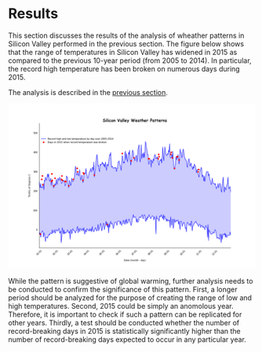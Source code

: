 # Results

This section discusses the results of the analysis of wheather patterns in Silicon Valley performed in the previous section.  The figure below shows that the range of temperatures in Silicon Valley has widened in 2015 as compared to the previous 10-year period (from 2005 to 2014).  In particular, the record high temperature has been broken on numerous days during 2015.

The analysis is described in the [previous section](https://eagronin.github.io/sv-weather-analyze).

![](https://github.com/eagronin/sv-weather-report/blob/master/sv-weather.png?raw=true)

While the pattern is suggestive of global warming, further analysis needs to be conducted to confirm the significance of this pattern.  First, a longer period should be analyzed for the purpose of creating the range of low and high temperatures.  Second, 2015 could be simply an anomolous year.  Therefore, it is important to check if such a pattern can be replicated for other years.  Thirdly, a test should be conducted whether the number of record-breaking days in 2015 is statistically significantly higher than the number of record-breaking days expected to occur in any particular year.

